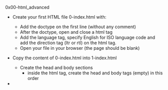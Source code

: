 0x00-html_advanced

- Create your first HTML file 0-index.html with:
  - Add the doctype on the first line (without any comment)
  - After the doctype, open and close a html tag
  - Add the language tag, specify English for ISO language code and
    add the direction tag (ltr or rtl) on the html tag.
  - Open your file in your browser (the page should be blank)

- Copy the content of 0-index.html into 1-index.html
  - Create the head and body sections
    - inside the html tag, create the head and body tags (empty) in
      this order

- 